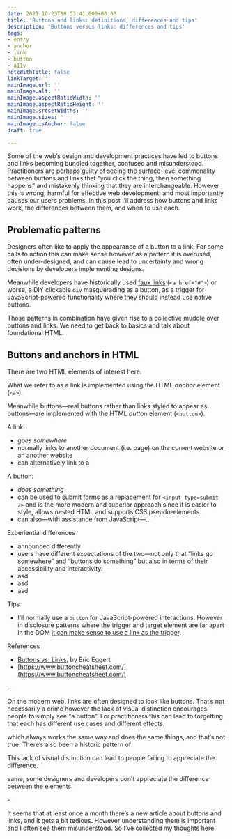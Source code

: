 ```yaml
---
date: 2021-10-23T18:53:41.000+00:00
title: 'Buttons and links: definitions, differences and tips'
description: 'Buttons versus links: differences and tips'
tags:
- entry
- anchor
- link
- button
- a11y
noteWithTitle: false
linkTarget: ''
mainImage.url: ''
mainImage.alt: ''
mainImage.aspectRatioWidth: ''
mainImage.aspectRatioHeight: ''
mainImage.srcsetWidths: ''
mainImage.sizes: ''
mainImage.isAnchor: false
draft: true

---
```

Some of the web’s design and development practices have led to buttons and links becoming bundled together, confused and misunderstood. Practitioners are perhaps guilty of seeing the surface-level commonality between buttons and links that “you click the thing, then something happens” and mistakenly thinking that they are interchangeable. However this is wrong; harmful for effective web development; and most importantly causes our users problems. In this post I’ll address how buttons and links work, the differences between them, and when to use each.

## Problematic patterns

Designers often like to apply the appearance of a button to a link. For some calls to action this can make sense however as a pattern it is overused, often under-designed, and can cause lead to uncertainty and wrong decisions by developers implementing designs.

Meanwhile developers have historically used [faux links](https://www.htmhell.dev/8-anchor-tag-used-as-button/) (`<a href="#">`) or worse, a DIY clickable `div` masquerading as a button, as a trigger for JavaScript-powered functionality where they should instead use native buttons.

Those patterns in combination have given rise to a collective muddle over buttons and links. We need to get back to basics and talk about foundational HTML.

## Buttons and anchors in HTML

There are two HTML elements of interest here.

What we refer to as a link is implemented using the HTML _anchor_ element (`<a>`).

Meanwhile buttons—real buttons rather than links styled to appear as buttons—are implemented with the HTML _button_ element (`<button>`).

A link:

* _goes somewhere_
* normally links to another document (i.e. page) on the current website or an another website
* can alternatively link to a

A button:

* _does something_
* can be used to submit forms as a replacement for `<input type=submit />` and is the more modern and superior approach since it is easier to style, allows nested HTML and supports CSS pseudo-elements. 
* can also—with assistance from JavaScript—…

Experiential differences

* announced differently
* users have different expectations of the two—not only that “links go somewhere” and “buttons do something” but also in terms of their accessibility and interactivity.
* asd
* asd
* asd

Tips

* I’ll normally use a `button` for JavaScript-powered interactions. However in disclosure patterns where the trigger and target element are far apart in the DOM [it can make sense to use a link as the trigger](https://fuzzylogic.me/posts/2021-01-24-adactio-journalaccessible-interactions/).

References

* [Buttons vs. Links](https://yatil.net/blog/buttons-vs-links), by Eric Eggert
* [https://www.buttoncheatsheet.com/](https://www.buttoncheatsheet.com/)

\-

On the modern web, links are often designed to look like buttons. That’s not necessarily a crime however the lack of visual distinction encourages people to simply see “a button”. For practitioners this can lead to forgetting that each has different use cases and different effects. 

which always works the same way and does the same things, and that‘s not true. There’s also been a historic pattern of 

This lack of visual distinction can lead to people failing to appreciate the difference.

 same, some designers and developers don’t appreciate the difference between the elements.

\-

It seems that at least once a month there’s a new article about buttons and links, and it gets a bit tedious. However understanding them is important and I often see them misunderstood. So I’ve collected my thoughts here.